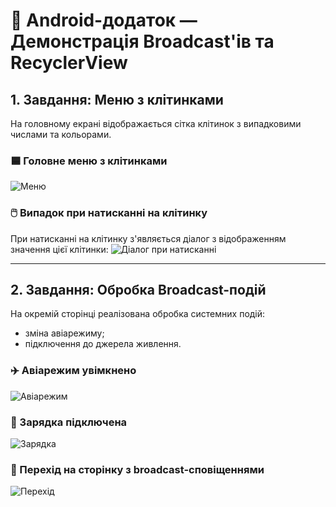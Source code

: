 # 📱 Android-додаток — Демонстрація Broadcast'ів та RecyclerView

## 1. Завдання: Меню з клітинками

На головному екрані відображається сітка клітинок з випадковими числами та кольорами.

### 🟦 Головне меню з клітинками
![Меню](https://github.com/user-attachments/assets/d5de4f16-4879-482e-b78c-f228e1b5e0e5)

### 🖱️ Випадок при натисканні на клітинку
При натисканні на клітинку з'являється діалог з відображенням значення цієї клітинки:
![Діалог при натисканні](https://github.com/user-attachments/assets/87bee9b4-3b05-440a-8f56-287d4832c932)

---

## 2. Завдання: Обробка Broadcast-подій

На окремій сторінці реалізована обробка системних подій:

- зміна авіарежиму;
- підключення до джерела живлення.

### ✈️ Авіарежим увімкнено
![Авіарежим](https://github.com/user-attachments/assets/10384a0a-1552-45b4-9845-2e515e85ca05)

### 🔌 Зарядка підключена
![Зарядка](https://github.com/user-attachments/assets/494963dc-d028-4690-98f3-d067366ad386)

### 🔄 Перехід на сторінку з broadcast-сповіщеннями
![Перехід](https://github.com/user-attachments/assets/25d3d195-f3c3-441a-87cb-82f0ff294ddc)
